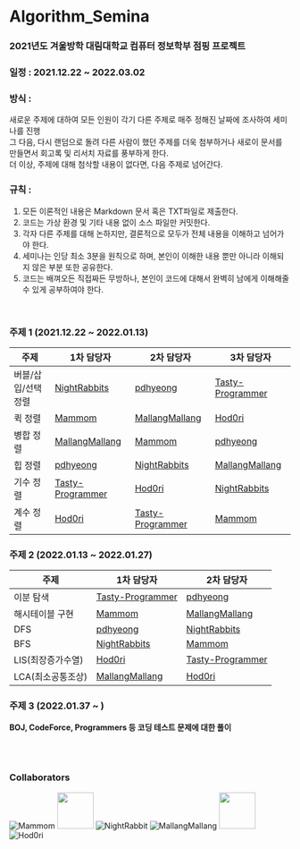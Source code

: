 # Algorithm_Semina

### 2021년도 겨울방학 대림대학교 컴퓨터 정보학부 점핑 프로젝트

### 일정 : 2021.12.22 ~ 2022.03.02

### 방식 : 
새로운 주제에 대하여 모든 인원이 각기 다른 주제로 매주 정해진 날짜에 조사하여 세미나를 진행  
그 다음, 다시 랜덤으로 돌려 다른 사람이 했던 주제를 더욱 첨부하거나 새로이 문서를 만들면서 회고록 및 리서치 자료를 풍부하게 한다.  
더 이상, 주제에 대해 첨삭할 내용이 없다면, 다음 주제로 넘어간다.  

### 규칙 :
1. 모든 이론적인 내용은 Markdown 문서 혹은 TXT파일로 제출한다.
2. 코드는 가상 환경 및 기타 내용 없이 소스 파일만 커밋한다.
3. 각자 다른 주제를 대해 논하지만, 결론적으로 모두가 전체 내용을 이해하고 넘어가야 한다.
4. 세미나는 인당 최소 3분을 원칙으로 하며, 본인이 이해한 내용 뿐만 아니라 이해되지 않은 부분 또한 공유한다.
5. 코드는 배껴오든 직접짜든 무방하나, 본인이 코드에 대해서 완벽히 남에게 이해해줄 수 있게 공부하여야 한다.

<br/>

### 주제 1 (2021.12.22 ~ 2022.01.13)
|주제| 1차 담당자| 2차 담당자 | 3차 담당자 |
|---|-----------------------|---|---|
|버블/삽입/선택 정렬|[NightRabbits](https://github.com/NightRabbits)|[pdhyeong](https://github.com/pdhyeong)|[Tasty-Programmer](https://github.com/Tasty-Programmer)|
|퀵 정렬|[Mammom](https://github.com/Mammom)|[MallangMallang](https://github.com/Mallang-Mallang)|[Hod0ri](https://github.com/Hod0ri)|
|병합 정렬|[MallangMallang](https://github.com/Mallang-Mallang)|[Mammom](https://github.com/Mammom)|[pdhyeong](https://github.com/pdhyeong)|
|힙 정렬|[pdhyeong](https://github.com/pdhyeong)|[NightRabbits](https://github.com/NightRabbits)|[MallangMallang](https://github.com/Mallang-Mallang)|
|기수 정렬|[Tasty-Programmer](https://github.com/Tasty-Programmer)|[Hod0ri](https://github.com/Hod0ri)|[NightRabbits](https://github.com/NightRabbits)|
|계수 정렬|[Hod0ri](https://github.com/Hod0ri)|[Tasty-Programmer](https://github.com/Tasty-Programmer)|[Mammom](https://github.com/Mammom)|

### 주제 2 (2022.01.13 ~ 2022.01.27)
|주제| 1차 담당자| 2차 담당자 |
|---|-----------------------|---|
|이분 탐색|[Tasty-Programmer](https://github.com/Tasty-Programmer)|[pdhyeong](https://github.com/pdhyeong)|
|해시테이블 구현|[Mammom](https://github.com/Mammom)|[MallangMallang](https://github.com/Mallang-Mallang)|
|DFS|[pdhyeong](https://github.com/pdhyeong)|[NightRabbits](https://github.com/NightRabbits)|
|BFS|[NightRabbits](https://github.com/NightRabbits)|[Mammom](https://github.com/Mammom)|
|LIS(최장증가수열)|[Hod0ri](https://github.com/Hod0ri)|[Tasty-Programmer](https://github.com/Tasty-Programmer)|
|LCA(최소공통조상)|[MallangMallang](https://github.com/Mallang-Mallang)|[Hod0ri](https://github.com/Hod0ri)|

### 주제 3 (2022.01.37 ~ )
**BOJ, CodeForce, Programmers 등 코딩 테스트 문제에 대한 풀이**

<br/><br/>
### Collaborators
![Mammom](https://avatars.githubusercontent.com/u/89181586?s=64&v=4)
<img src="https://avatars.githubusercontent.com/u/71219602?v=4" width="65" height="65"/>
![NightRabbit](https://avatars.githubusercontent.com/u/92222661?s=64&v=4)
![MallangMallang](https://avatars.githubusercontent.com/u/70959328?s=64&v=4)
<img src="https://avatars.githubusercontent.com/u/47372381?s=64&v=4" width="65" height="65"/>
![Hod0ri](https://avatars.githubusercontent.com/u/65306839?s=64&v=4)
